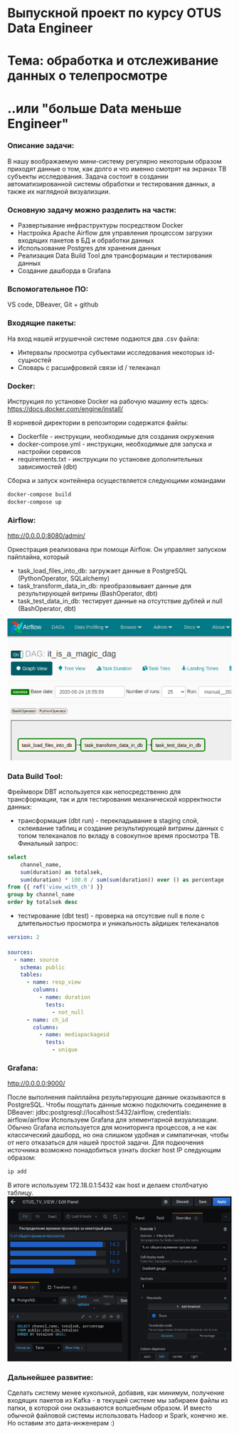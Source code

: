 # Выпускной проект по курсу OTUS Data Engineer
# Тема: обработка и отслеживание данных о телепросмотре
# ..или "больше Data меньше Engineer"
### Описание задачи:
В нашу воображаемую мини-систему регулярно некоторым образом приходят данные о том, как долго и что именно смотрят на экранах ТВ субъекты исследования. Задача состоит в создании автоматизированной системы обработки и тестирования данных, а также их наглядной визуализции. 

### Основную задачу можно разделить на части:
 - Развертывание инфраструктуры посредством Docker
 - Настройка Apache Airflow для управления процессом загрузки входящих пакетов в БД и обработки данных
 - Использование Postgres для хранения данных 
 - Реализация Data Build Tool для трансформации и тестирования данных
 - Создание дашборда в Grafana

### Вспомогательное ПО:
  VS code, DBeaver, Git + github

### Входящие пакеты:
На вход нашей игрушечной системе подаются два .csv файла:
- Интервалы просмотра субъектами исследования некоторых id-сущностей
- Словарь с расшифровкой связи id / телеканал

### Docker:
Инструкция по установке Docker на рабочую машину есть здесь: https://docs.docker.com/engine/install/

В корневой директории в репозитории содержатся файлы: 
- Dockerfile - инструкции, необходимые для создания окружения
- docker-compose.yml - инструкции, необходимые для запуска и настройки сервисов
- requirements.txt - инструкции по установке дополнительных зависимостей (dbt)

Сборка и запуск контейнера осуществляется следующими командами
```sh
docker-compose build
docker-compose up
```

### Airflow:
<http://0.0.0.0:8080/admin/>

Оркестрация реализована при помощи Airflow. Он управляет запуском пайплайна, который
 - task_load_files_into_db: загружает данные в PostgreSQL (PythonOperator, SQLalchemy)
 - task_transform_data_in_db: преобразовывает данные для результирующей витрины (BashOperator, dbt)
 - task_test_data_in_db: тестирует данные на отсутствие дублей и null (BashOperator, dbt)
 
![DAG](https://github.com/oliallburn/otus_diploma/blob/master/images/air.png)

### Data Build Tool:
Фреймворк DBT используется как непосредственно для трансформации, так и для тестирования механической корректности данных:
- трансформация (dbt run)  - перекладывание в staging слой, склеивание таблиц и создание результирующей витрины данных с топом телеканалов по вкладу в совокупное время просмотра ТВ. Финальный запрос: 
```sql
select 
	channel_name,
	sum(duration) as totalsek,
	sum(duration) * 100.0 / sum(sum(duration)) over () as percentage
from {{ ref('view_with_ch') }}
group by channel_name
order by totalsek desc
```
- тестирование (dbt test)  - проверка на отсутсвие null в поле с длительностью просмотра и уникальность айдишек телеканалов
```yaml
version: 2

sources:
  - name: source
    schema: public
    tables:
      - name: resp_view
        columns:
          - name: duration
            tests:
              - not_null
      - name: ch_id
        columns:
          - name: mediapackageid
            tests:
              - unique
```

### Grafana:
<http://0.0.0.0:9000/>

После выполнения пайплайна результирующие данные оказываются в PostgreSQL. Чтобы пощупать данные можно подключить соединение в DBeaver: jdbc:postgresql://localhost:5432/airflow, credentials: airflow/airflow
Используем Grafana для элементарной визуализации. Обычно Grafana используется для мониторинга процессов, а не как классический дашборд, но она слишком удобная и симпатичная, чтобы от него отказаться для нашей простой задачи.
Для подкючения источника возможно понадобиться узнать docker host IP следующим образом:
```bash
ip add
```
В итоге используем 172.18.0.1:5432 как host и делаем столбчатую таблицу.
![DASH](https://github.com/oliallburn/otus_diploma/blob/master/images/graf.png)

### Дальнейшее развитие:
Сделать систему менее кукольной, добавив, как минимум, получение входящих пакетов из Kafka - в текущей системе мы забираем файлы из папки, в которой они оказываются волшебным образом. И вместо обычной файловой системы использовать Hadoop и Spark, конечно же. Но оставим это дата-инженерам :)

